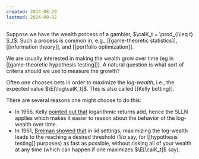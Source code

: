 ```yaml
---
created: 2024-08-29
lastmod: 2024-09-02
---
```


Suppose we have the wealth process of a gambler, $\calK_t = \prod_{i\leq t} S_t$. Such a process is common in, e.g., [[game-theoretic statistics]], [[information theory]], and [[portfolio optimization]]. 

We are usually interested in making the wealth grow over time (eg in [[game-theoretic hypothesis testing]]). A natural question is what sort of criteria should we use to measure the growth? 

Often one chooses bets in order to maximize the _log-wealth_, i.e., the expected value $\E[\log\calK_t]$. This is also called [[Kelly betting]]. 

There are several reasons one might choose to do this: 
- In 1956, Kelly [pointed out that](https://www.princeton.edu/~wbialek/rome/refs/kelly_56.pdf) logarithmic returns add, hence the SLLN applies which makes it easier to reason about the behavior of the log-wealth over time. 
- In 1961, [Breiman showed that](http://stat.wharton.upenn.edu/~steele/Resources/FTSResources/KellyBreiman/Breiman61.pdf) in iid settings, maximizing the log-wealth leads to the reaching a desired threshold ($1/\alpha$ say, for [[hypothesis testing]] purposes) as fast as possible, without risking all of your wealth at any time (which can happen if one maximizes $\E[\calK_t]$ say). 